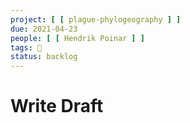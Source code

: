 ```yaml
---
project: [ [ plague-phylogeography ] ]
due: 2021-04-23
people: [ [ Hendrik Poinar ] ]
tags: 🚂
status: backlog
---
```


# Write Draft